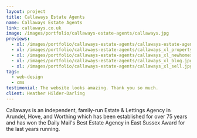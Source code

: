 ```yaml
---
layout: project
title: Callaways Estate Agents
name: Callaways Estate Agents
link: callaways.co.uk
image: /images/portfolio/callaways-estate-agents/callaways.jpg
previews:
  - xl: /images/portfolio/callaways-estate-agents/callaways-estate-agents-homepage_xl.jpg
  - xl: /images/portfolio/callaways-estate-agents/callaways_xl_property.jpg
  - xl: /images/portfolio/callaways-estate-agents/callaways_xl_newhomes.jpg
  - xl: /images/portfolio/callaways-estate-agents/callaways_xl_blog.jpg
  - xl: /images/portfolio/callaways-estate-agents/callaways_xl_sell.jpg
tags:
  - web-design
  - cms
testimonial: The website looks amazing. Thank you so much.
client: Heather Hilder-Darling
---
```


Callaways is an independent, family-run Estate & Lettings Agency in Arundel, Hove, and Worthing which has been established for over 75 years and has won the Daily Mail's Best Estate Agency in East Sussex Award for the last years running.
